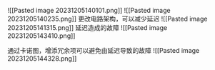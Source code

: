 ![[Pasted image 20231205140101.png]]
![[Pasted image 20231205140235.png]]
更改电路架构，可以减少延迟
![[Pasted image 20231205141315.png]]
延迟造成的故障
![[Pasted image 20231205143410.png]]

通过卡诺图，增添冗余项可以避免由延迟导致的故障
![[Pasted image 20231205144328.png]]